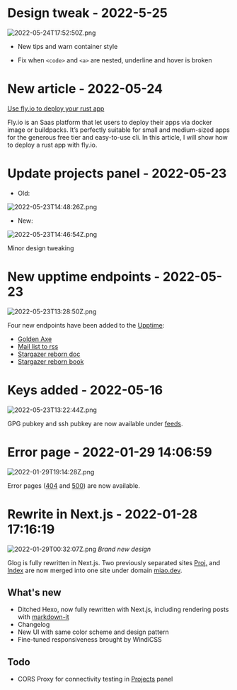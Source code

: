 <!-- markdownlint-disable -->

# Design tweak - 2022-5-25

![2022-05-24T17:52:50Z.png](https://imagedelivery.net/b21oeeg7p6hqWEI-IA5xDw/f4060d5a-f42c-4b76-8676-0d6695e7a000/public)

- New tips and warn container style

- Fix when `<code>` and `<a>` are nested, underline and hover is broken

# New article - 2022-05-24

[Use fly.io to deploy your rust app](/writing/posts/flyio-rust)

Fly.io is an Saas platform that let users to deploy their apps via docker image or buildpacks. It’s perfectly suitable for small and medium-sized apps for the generous free tier and easy-to-use cli. In this article, I will show how to deploy a rust app with fly.io.

# Update projects panel - 2022-05-23

- Old:

![2022-05-23T14:48:26Z.png](https://imagedelivery.net/b21oeeg7p6hqWEI-IA5xDw/33409aed-54ac-4ae3-756b-af8bca7b0700/public)

- New:

![2022-05-23T14:46:54Z.png](https://imagedelivery.net/b21oeeg7p6hqWEI-IA5xDw/f3c523ce-9226-4186-2e0e-431dd1409d00/public)

Minor design tweaking

# New upptime endpoints - 2022-05-23

![2022-05-23T13:28:50Z.png](https://imagedelivery.net/b21oeeg7p6hqWEI-IA5xDw/6d30ad53-c998-42db-6566-fe8e63b1cc00/public)

Four new endpoints have been added to the [Upptime](https://status.miao.dev):

- [Golden Axe](https://github.com/suisei-cn/golden-axe-rs)
- [Mail list to rss](https://github.com/George-Miao/mail-list-rss)
- [Stargazer reborn doc](https://doc.stargazer.sh/core/)
- [Stargazer reborn book](https://book.stargazer.sh)

# Keys added - 2022-05-16

![2022-05-23T13:22:44Z.png](https://imagedelivery.net/b21oeeg7p6hqWEI-IA5xDw/89d64049-7512-49cf-0a1e-22a3549e2700/public)

GPG pubkey and ssh pubkey are now available under [feeds](/feeds).

# Error page - 2022-01-29 14:06:59

![2022-01-29T19:14:28Z.png](https://imagedelivery.net/b21oeeg7p6hqWEI-IA5xDw/33e36183-71f4-442e-80bd-d1b6823f7600/public)

Error pages ([404](/404) and [500](/500)) are now available.

# Rewrite in Next.js - 2022-01-28 17:16:19

![2022-01-29T00:32:07Z.png](https://imagedelivery.net/b21oeeg7p6hqWEI-IA5xDw/dbbe3391-3ae8-43d1-9751-5491a3801100/public) _Brand new design_

Glog is fully rewritten in Next.js. Two previously separated sites [Proj.](https://github.com/George-Miao/Proj) and [Index](https://github.com/George-Miao/Index) are now merged into one site under domain [miao.dev](https://miao.dev).

## What's new

- Ditched Hexo, now fully rewritten with Next.js, including rendering posts with [markdown-it](https://github.com/markdown-it/markdown-it)
- Changelog
- New UI with same color scheme and design pattern
- Fine-tuned responsiveness brought by WindiCSS

## Todo

- CORS Proxy for connectivity testing in [Projects](/projects) panel
